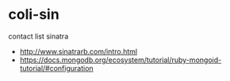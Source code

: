 # coli-sin
contact list sinatra

* http://www.sinatrarb.com/intro.html
* https://docs.mongodb.org/ecosystem/tutorial/ruby-mongoid-tutorial/#configuration

